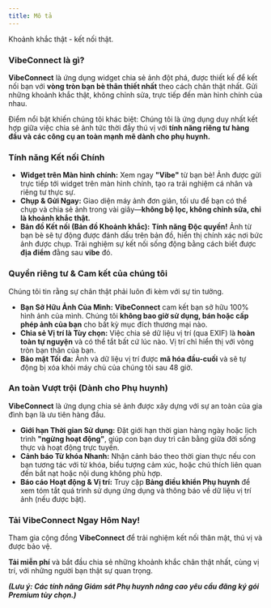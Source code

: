 ```yaml
---
title: Mô tả
---
```


Khoảnh khắc thật - kết nối thật.

### VibeConnect là gì?

**VibeConnect** là ứng dụng widget chia sẻ ảnh đột phá, được thiết kế để kết nối bạn với **vòng tròn bạn bè thân thiết nhất** theo cách chân thật nhất. Gửi những khoảnh khắc thật, không chỉnh sửa, trực tiếp đến màn hình chính của nhau.

Điểm nổi bật khiến chúng tôi khác biệt: Chúng tôi là ứng dụng duy nhất kết hợp giữa việc chia sẻ ảnh tức thời đầy thú vị với **tính năng riêng tư hàng đầu và các công cụ an toàn mạnh mẽ dành cho phụ huynh.**

### Tính năng Kết nối Chính

- **Widget trên Màn hình chính:** Xem ngay **"Vibe"** từ bạn bè! Ảnh được gửi trực tiếp tới widget trên màn hình chính, tạo ra trải nghiệm cá nhân và riêng tư thực sự.
- **Chụp & Gửi Ngay:** Giao diện máy ảnh đơn giản, tối ưu để bạn có thể chụp và chia sẻ ảnh trong vài giây—**không bộ lọc, không chỉnh sửa, chỉ là khoảnh khắc thật.**
- **Bản đồ Kết nối (Bản đồ Khoảnh khắc):** **Tính năng Độc quyền!** Ảnh từ bạn bè sẽ tự động được đánh dấu trên bản đồ, hiển thị chính xác nơi bức ảnh được chụp. Trải nghiệm sự kết nối sống động bằng cách biết được **địa điểm** đằng sau **vibe** đó.

### Quyền riêng tư & Cam kết của chúng tôi

Chúng tôi tin rằng sự chân thật phải luôn đi kèm với sự tin tưởng.

- **Bạn Sở Hữu Ảnh Của Mình:** **VibeConnect** cam kết bạn sở hữu 100% hình ảnh của mình. Chúng tôi **không bao giờ sử dụng, bán hoặc cấp phép ảnh của bạn** cho bất kỳ mục đích thương mại nào.
- **Chia sẻ Vị trí là Tùy chọn:** Việc chia sẻ dữ liệu vị trí (qua EXIF) là **hoàn toàn tự nguyện** và có thể tắt bất cứ lúc nào. Vị trí chỉ hiển thị với vòng tròn bạn thân của bạn.
- **Bảo mật Tối đa:** Ảnh và dữ liệu vị trí được **mã hóa đầu-cuối** và sẽ tự động bị xóa khỏi máy chủ của chúng tôi sau 48 giờ.

### An toàn Vượt trội (Dành cho Phụ huynh)

**VibeConnect** là ứng dụng chia sẻ ảnh được xây dựng với sự an toàn của gia đình bạn là ưu tiên hàng đầu.

- **Giới hạn Thời gian Sử dụng:** Đặt giới hạn thời gian hàng ngày hoặc lịch trình **"ngừng hoạt động"**, giúp con bạn duy trì cân bằng giữa đời sống thực và hoạt động trực tuyến.
- **Cảnh báo Từ khóa Nhanh:** Nhận cảnh báo theo thời gian thực nếu con bạn tương tác với từ khóa, biểu tượng cảm xúc, hoặc chú thích liên quan đến bắt nạt hoặc nội dung không phù hợp.
- **Báo cáo Hoạt động & Vị trí:** Truy cập **Bảng điều khiển Phụ huynh** để xem tóm tắt quá trình sử dụng ứng dụng và thông báo về dữ liệu vị trí ảnh (nếu được bật).

### Tải VibeConnect Ngay Hôm Nay!

Tham gia cộng đồng **VibeConnect** để trải nghiệm kết nối thân mật, thú vị và được bảo vệ.

**Tải miễn phí** và bắt đầu chia sẻ những khoảnh khắc chân thật nhất, cùng vị trí, với những người bạn thật sự quan trọng.

**_(Lưu ý: Các tính năng Giám sát Phụ huynh nâng cao yêu cầu đăng ký gói Premium tùy chọn.)_**
